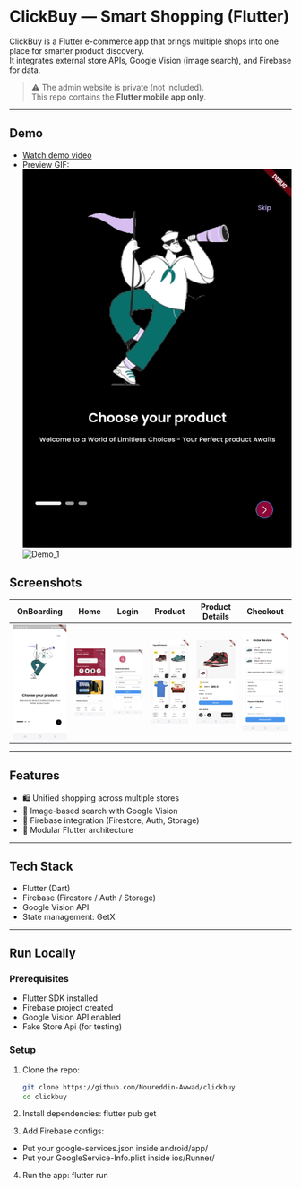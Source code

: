 # ClickBuy — Smart Shopping (Flutter)

ClickBuy is a Flutter e-commerce app that brings multiple shops into one place for smarter product discovery.  
It integrates external store APIs, Google Vision (image search), and Firebase for data.

> ⚠️ The admin website is private (not included).  
> This repo contains the **Flutter mobile app only**.

---

## Demo
- [Watch demo video](docs/media/demo.mp4)
- Preview GIF:  
  ![Demo](docs/media/demo.gif) ![Demo_1](docs/media/demo1.gif)

## Screenshots
| OnBoarding                               | Home                         | Login                          | Product                             | Product Details                                    | Checkout                             | 
|------------------------------------------|------------------------------|--------------------------------|-------------------------------------|----------------------------------------------------|--------------------------------------|
| ![OnBoarding](docs/media/onboarding.jpg) | ![Home](docs/media/home.jpg) | ![Login](docs/media/login.jpg) | ![Product](docs/media/products.jpg) | ![Product Details](docs/media/product_details.jpg) | ![Checkout](docs/media/checkout.jpg) |

---

## Features
- 🛍️ Unified shopping across multiple stores
- 🔎 Image-based search with Google Vision
- 💾 Firebase integration (Firestore, Auth, Storage)
- 🧩 Modular Flutter architecture

---

## Tech Stack
- Flutter (Dart)
- Firebase (Firestore / Auth / Storage)
- Google Vision API
- State management: GetX 

---

## Run Locally

### Prerequisites
- Flutter SDK installed
- Firebase project created
- Google Vision API enabled
- Fake Store Api (for testing)

### Setup
1. Clone the repo:
   ```bash
   git clone https://github.com/Noureddin-Awwad/clickbuy
   cd clickbuy
   
2. Install dependencies:
   flutter pub get

3. Add Firebase configs:

- Put your google-services.json inside android/app/
- Put your GoogleService-Info.plist inside ios/Runner/

4. Run the app:
   flutter run






